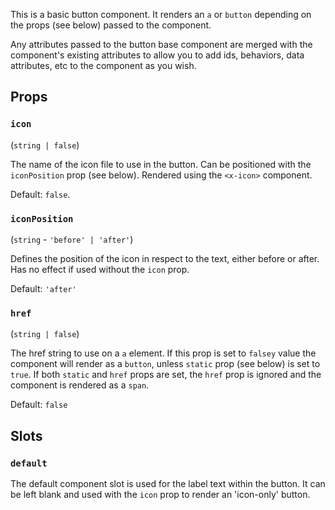 This is a basic button component. It renders an `a` or `button` depending on the props (see below) passed to the component.

Any attributes passed to the button base component are merged with the component's existing attributes to allow you to add ids, behaviors, data attributes, etc to the component as you wish.

## Props

### `icon`
(`string | false`)

The name of the icon file to use in the button. Can be positioned with the `iconPosition` prop (see below). Rendered using the `<x-icon>` component.

Default: `false`.

### `iconPosition`
(`string` - `'before' | 'after'`)

Defines the position of the icon in respect to the text, either before or after. Has no effect if used without the `icon` prop.

Default: `'after'`

### `href`
(`string | false`)

The href string to use on a `a` element. If this prop is set to `falsey` value the component will render as a `button`, unless `static` prop (see below) is set to `true`. If both `static` and `href` props are set, the `href` prop is ignored and the component is rendered as a `span`.

Default: `false`

## Slots

### `default`

The default component slot is used for the label text within the button. It can be left blank and used with the `icon` prop to render an 'icon-only' button.
